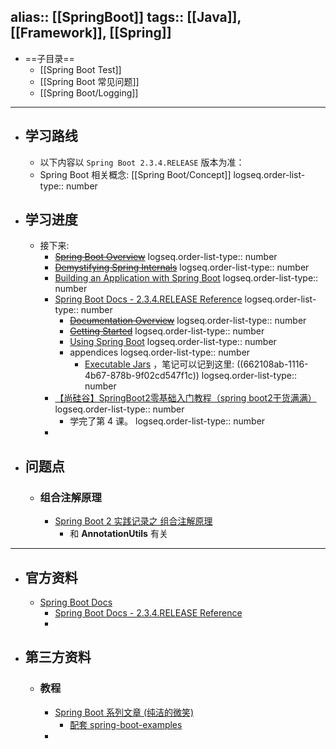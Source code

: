 alias:: [[SpringBoot]]
tags:: [[Java]], [[Framework]], [[Spring]]
---

- ==子目录==
	- [[Spring Boot Test]]
	- [[Spring Boot 常见问题]]
	- [[Spring Boot/Logging]]
- ---
- ## 学习路线
	- 以下内容以 `Spring Boot 2.3.4.RELEASE` 版本为准：
	- Spring Boot 相关概念: [[Spring Boot/Concept]]
	  logseq.order-list-type:: number
- ## 学习进度
	- 接下来:
		- ~~[Spring Boot Overview](https://spring.io/projects/spring-boot#overview)~~
		  logseq.order-list-type:: number
		- ~~[Demystifying Spring Internals](https://www.youtube.com/watch?v=LeoCh7VK9cg)~~
		  logseq.order-list-type:: number
		- [Building an Application with Spring Boot](https://spring.io/guides/gs/spring-boot/)
		  logseq.order-list-type:: number
		- [Spring Boot Docs - 2.3.4.RELEASE Reference](https://docs.spring.io/spring-boot/docs/2.3.4.RELEASE/reference/html/)
		  logseq.order-list-type:: number
			- ~~[Documentation Overview](https://docs.spring.io/spring-boot/docs/2.3.4.RELEASE/reference/html/documentation-overview.html#boot-documentation)~~
			  logseq.order-list-type:: number
			- ~~[Getting Started](https://docs.spring.io/spring-boot/docs/2.3.4.RELEASE/reference/html/getting-started.html#getting-started)~~
			  logseq.order-list-type:: number
			- [Using Spring Boot](https://docs.spring.io/spring-boot/docs/2.3.4.RELEASE/reference/html/using-spring-boot.html#using-boot)
			  logseq.order-list-type:: number
			- appendices
			  logseq.order-list-type:: number
				- [Executable Jars](https://docs.spring.io/spring-boot/docs/2.3.4.RELEASE/reference/html/appendix-executable-jar-format.html#executable-jar) ，笔记可以记到这里: ((662108ab-1116-4b67-878b-9f02cd547f1c))
				  logseq.order-list-type:: number
		- [【尚硅谷】SpringBoot2零基础入门教程（spring boot2干货满满）](https://www.bilibili.com/video/BV19K4y1L7MT/?p=5&vd_source=f1fbb083ddef12dcff3388779faac201)
		  logseq.order-list-type:: number
			- 学完了第 4 课。
			  logseq.order-list-type:: number
		-
- ## 问题点
	- ### 组合注解原理
		- [Spring Boot 2 实践记录之 组合注解原理](https://www.cnblogs.com/matchless/p/10388184.html)
			- 和 **AnnotationUtils** 有关
- ---
- ## 官方资料
	- [Spring Boot Docs](https://docs.spring.io/spring-boot/docs/)
		- [Spring Boot Docs - 2.3.4.RELEASE Reference](https://docs.spring.io/spring-boot/docs/2.3.4.RELEASE/reference/)
		-
- ## 第三方资料
	- ### 教程
		- [Spring Boot 系列文章 (纯洁的微笑)](http://www.ityouknow.com/spring-boot.html)
			- [配套 spring-boot-examples](https://github.com/ityouknow/spring-boot-examples)
		-